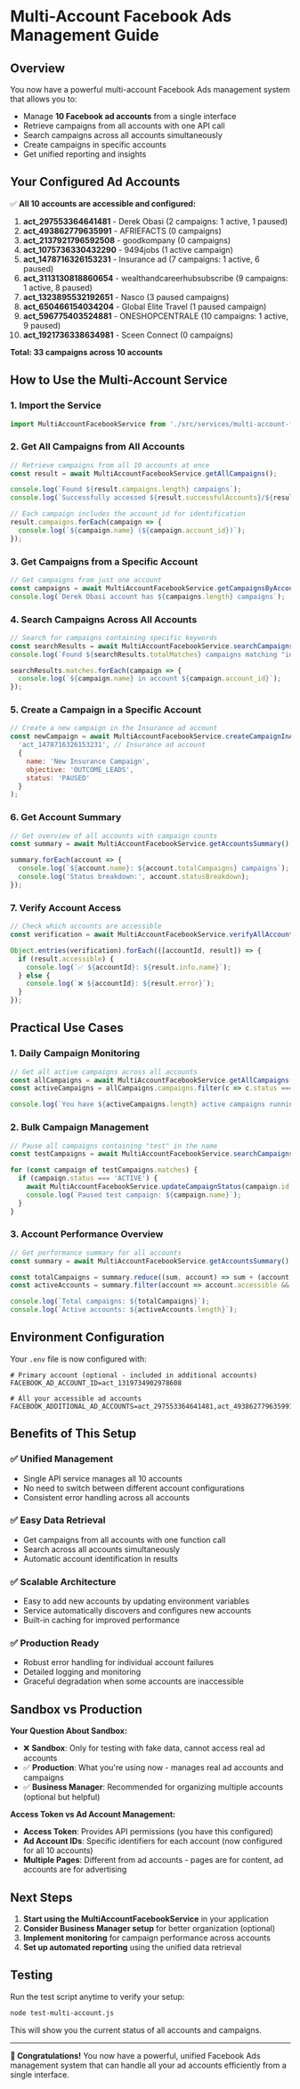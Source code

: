 # Multi-Account Facebook Ads Management Guide

## Overview

You now have a powerful multi-account Facebook Ads management system that allows you to:
- Manage **10 Facebook ad accounts** from a single interface
- Retrieve campaigns from all accounts with one API call
- Search campaigns across all accounts simultaneously
- Create campaigns in specific accounts
- Get unified reporting and insights

## Your Configured Ad Accounts

✅ **All 10 accounts are accessible and configured:**

1. **act_297553364641481** - Derek Obasi (2 campaigns: 1 active, 1 paused)
2. **act_493862779635991** - AFRIEFACTS (0 campaigns)
3. **act_2137921796592508** - goodkompany (0 campaigns)
4. **act_1075736330432290** - 9494jobs (1 active campaign)
5. **act_1478716326153231** - Insurance ad (7 campaigns: 1 active, 6 paused)
6. **act_3113130818860654** - wealthandcareerhubsubscribe (9 campaigns: 1 active, 8 paused)
7. **act_1323895532192651** - Nasco (3 paused campaigns)
8. **act_650466154034204** - Global Elite Travel (1 paused campaign)
9. **act_596775403524881** - ONESHOPCENTRALE (10 campaigns: 1 active, 9 paused)
10. **act_1921736338634981** - Sceen Connect (0 campaigns)

**Total: 33 campaigns across 10 accounts**

## How to Use the Multi-Account Service

### 1. Import the Service

```javascript
import MultiAccountFacebookService from './src/services/multi-account-facebook-service.js';
```

### 2. Get All Campaigns from All Accounts

```javascript
// Retrieve campaigns from all 10 accounts at once
const result = await MultiAccountFacebookService.getAllCampaigns();

console.log(`Found ${result.campaigns.length} campaigns`);
console.log(`Successfully accessed ${result.successfulAccounts}/${result.totalAccounts} accounts`);

// Each campaign includes the account_id for identification
result.campaigns.forEach(campaign => {
  console.log(`${campaign.name} (${campaign.account_id})`);
});
```

### 3. Get Campaigns from a Specific Account

```javascript
// Get campaigns from just one account
const campaigns = await MultiAccountFacebookService.getCampaignsByAccount('act_297553364641481');
console.log(`Derek Obasi account has ${campaigns.length} campaigns`);
```

### 4. Search Campaigns Across All Accounts

```javascript
// Search for campaigns containing specific keywords
const searchResults = await MultiAccountFacebookService.searchCampaigns('insurance');
console.log(`Found ${searchResults.totalMatches} campaigns matching "insurance"`);

searchResults.matches.forEach(campaign => {
  console.log(`${campaign.name} in account ${campaign.account_id}`);
});
```

### 5. Create a Campaign in a Specific Account

```javascript
// Create a new campaign in the Insurance ad account
const newCampaign = await MultiAccountFacebookService.createCampaignInAccount(
  'act_1478716326153231', // Insurance ad account
  {
    name: 'New Insurance Campaign',
    objective: 'OUTCOME_LEADS',
    status: 'PAUSED'
  }
);
```

### 6. Get Account Summary

```javascript
// Get overview of all accounts with campaign counts
const summary = await MultiAccountFacebookService.getAccountsSummary();

summary.forEach(account => {
  console.log(`${account.name}: ${account.totalCampaigns} campaigns`);
  console.log('Status breakdown:', account.statusBreakdown);
});
```

### 7. Verify Account Access

```javascript
// Check which accounts are accessible
const verification = await MultiAccountFacebookService.verifyAllAccounts();

Object.entries(verification).forEach(([accountId, result]) => {
  if (result.accessible) {
    console.log(`✅ ${accountId}: ${result.info.name}`);
  } else {
    console.log(`❌ ${accountId}: ${result.error}`);
  }
});
```

## Practical Use Cases

### 1. Daily Campaign Monitoring

```javascript
// Get all active campaigns across all accounts
const allCampaigns = await MultiAccountFacebookService.getAllCampaigns();
const activeCampaigns = allCampaigns.campaigns.filter(c => c.status === 'ACTIVE');

console.log(`You have ${activeCampaigns.length} active campaigns running`);
```

### 2. Bulk Campaign Management

```javascript
// Pause all campaigns containing "test" in the name
const testCampaigns = await MultiAccountFacebookService.searchCampaigns('test');

for (const campaign of testCampaigns.matches) {
  if (campaign.status === 'ACTIVE') {
    await MultiAccountFacebookService.updateCampaignStatus(campaign.id, 'PAUSED');
    console.log(`Paused test campaign: ${campaign.name}`);
  }
}
```

### 3. Account Performance Overview

```javascript
// Get performance summary for all accounts
const summary = await MultiAccountFacebookService.getAccountsSummary();

const totalCampaigns = summary.reduce((sum, account) => sum + (account.totalCampaigns || 0), 0);
const activeAccounts = summary.filter(account => account.accessible && account.totalCampaigns > 0);

console.log(`Total campaigns: ${totalCampaigns}`);
console.log(`Active accounts: ${activeAccounts.length}`);
```

## Environment Configuration

Your `.env` file is now configured with:

```env
# Primary account (optional - included in additional accounts)
FACEBOOK_AD_ACCOUNT_ID=act_1319734902978608

# All your accessible ad accounts
FACEBOOK_ADDITIONAL_AD_ACCOUNTS=act_297553364641481,act_493862779635991,act_2137921796592508,act_1075736330432290,act_1478716326153231,act_3113130818860654,act_1323895532192651,act_650466154034204,act_596775403524881,act_1921736338634981
```

## Benefits of This Setup

### ✅ **Unified Management**
- Single API service manages all 10 accounts
- No need to switch between different account configurations
- Consistent error handling across all accounts

### ✅ **Easy Data Retrieval**
- Get campaigns from all accounts with one function call
- Search across all accounts simultaneously
- Automatic account identification in results

### ✅ **Scalable Architecture**
- Easy to add new accounts by updating environment variables
- Service automatically discovers and configures new accounts
- Built-in caching for improved performance

### ✅ **Production Ready**
- Robust error handling for individual account failures
- Detailed logging and monitoring
- Graceful degradation when some accounts are inaccessible

## Sandbox vs Production

**Your Question About Sandbox:**
- ❌ **Sandbox**: Only for testing with fake data, cannot access real ad accounts
- ✅ **Production**: What you're using now - manages real ad accounts and campaigns
- ✅ **Business Manager**: Recommended for organizing multiple accounts (optional but helpful)

**Access Token vs Ad Account Management:**
- **Access Token**: Provides API permissions (you have this configured)
- **Ad Account IDs**: Specific identifiers for each account (now configured for all 10 accounts)
- **Multiple Pages**: Different from ad accounts - pages are for content, ad accounts are for advertising

## Next Steps

1. **Start using the MultiAccountFacebookService** in your application
2. **Consider Business Manager setup** for better organization (optional)
3. **Implement monitoring** for campaign performance across accounts
4. **Set up automated reporting** using the unified data retrieval

## Testing

Run the test script anytime to verify your setup:

```bash
node test-multi-account.js
```

This will show you the current status of all accounts and campaigns.

---

**🎉 Congratulations!** You now have a powerful, unified Facebook Ads management system that can handle all your ad accounts efficiently from a single interface.